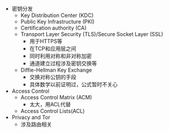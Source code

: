 * 密钥分发
	* Key Distribution Center (KDC)
	* Public Key Infrastructure (PKI)
	* Certification authority (CA) 
	* Transport Layer Security (TLS)/Secure Socket Layer (SSL) 
		* 用于HTTPS等
		* 在TCP和应用层之间
		* 同时利用对称和非对称加密
		* 通道建立过程涉及密钥交换等
	* Diffie-Hellman Key Exchange
		* 交换对称公钥的手段
		* 具体数学以前证明过，公式暂时不关心
* Access Control
	* Access Control Matrix (ACM)
		* 太大，用ACL代替
	* Access Control Lists(ACL)
* Privacy and Tor
	* 涉及路由相关



